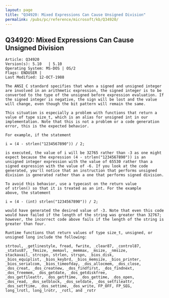 ```yaml
---
layout: page
title: "Q34920: Mixed Expressions Can Cause Unsigned Division"
permalink: /pubs/pc/reference/microsoft/kb/Q34920/
---
```


## Q34920: Mixed Expressions Can Cause Unsigned Division

	Article: Q34920
	Version(s): 5.10   | 5.10
	Operating System: MS-DOS | OS/2
	Flags: ENDUSER |
	Last Modified: 12-OCT-1988
	
	The ANSI C standard specifies that when a signed and unsigned integer
	are involved in an arithmetic expression, the signed integer is to be
	converted to the type of the unsigned before expression evaluation. If
	the signed integer is negative, the sign will be lost and the value
	will change, even though the bit pattern will remain the same.
	
	This situation is especially a problem with functions that return a
	value of type size_t, which is an alias for unsigned int in our
	implementation. Note that this is not a problem or a code generation
	error, this is the expected behavior.
	
	For example, if the statement
	
	i = (4 - strlen("1234567890")) / 2;
	
	is executed, the value of i will be 32765 rather than -3 as one might
	expect because the expression (4 - strlen("1234567890")) is an
	unsigned integer expression with the value of 65530 rather than a
	signed expression with the value of -6. If you look at the code
	generated, you'll notice that an instruction that performs unsigned
	division is generated rather than a one that performs signed division.
	
	To avoid this behavior, use a typecast on the return value
	of strlen() so that it is treated as an int. For the example
	above, the statement
	
	i = (4 - (int) strlen("1234567890")) / 2;
	
	would have generated the desired value of -3. Note that even this code
	would have failed if the length of the string was greater than 32767;
	however, the incorrect code above fails if the length of the string is
	greater than four.
	
	Runtime functions that return values of type size_t, unsigned, or
	unsigned long include the following:
	
	strtoul, _getlinestyle, fread, fwrite, _clear87, _control87,
	_status87, _fmsize, _memavl, _memmax, _msize, _nmsize,
	stackavail, strcspn, strlen, strspn, _bios_disk,
	_bios_equiplist, _bios_keybrd, _bios_memsize, _bios_printer,
	_bios_serialcom, _bios_timeofday, _dos_allocmem, _dos_close,
	_dos_creat, _dos_creatnew, _dos_findfirst, _dos_findnext,
	_dos_freemem, _dos_getdate, _dos_getdiskfree,
	_dos_getfileattr, _dos_getftime, _dos_gettime, _dos_open,
	_dos_read, _dos_setblock, _dos_setdate, _dos_setfileattr,
	_dos_setftime, _dos_settime, _dos_write, FP_OFF, FP_SEG,
	long_lrotl, long_lrotr, _rotl, and _rotr
